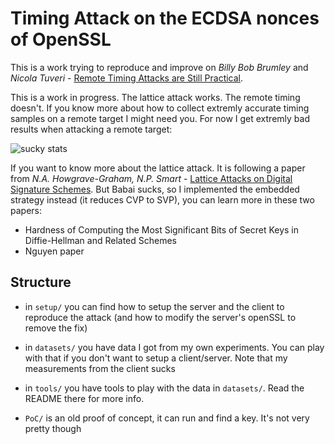 # Timing Attack on the ECDSA nonces of OpenSSL

This is a work trying to reproduce and improve on *Billy Bob Brumley* and *Nicola Tuveri* - [Remote Timing Attacks are Still Practical](https://eprint.iacr.org/2011/232.pdf).

This is a work in progress. The lattice attack works. The remote timing doesn't. If you know more about how to collect extremly accurate timing samples on a remote target I might need you. For now I get extremly bad results when attacking a remote target:

![sucky stats](http://i.imgur.com/mDaWP2B.png)

If you want to know more about the lattice attack. It is following a paper from *N.A. Howgrave-Graham, N.P. Smart* - [Lattice Attacks on Digital Signature Schemes](http://www.hpl.hp.com/techreports/1999/HPL-1999-90.pdf). But Babai sucks, so I implemented the embedded strategy instead (it reduces CVP to SVP), you can learn more in these two papers:

* Hardness of Computing the Most Significant Bits of Secret Keys in Diffie-Hellman and Related Schemes
* Nguyen paper

## Structure

* in `setup/` you can find how to setup the server and the client to reproduce the attack (and how to modify the server's openSSL to remove the fix)

* in `datasets/` you have data I got from my own experiments. You can play with that if you don't want to setup a client/server. Note that my measurements from the client sucks

* in `tools/` you have tools to play with the data in `datasets/`. Read the README there for more info.

* `PoC/` is an old proof of concept, it can run and find a key. It's not very pretty though
